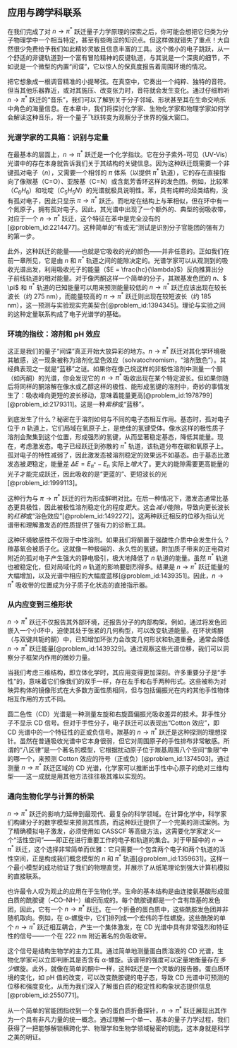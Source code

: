 ## 应用与跨学科联系

在我们完成了对 $n \to \pi^*$ 跃迁量子力学原理的探索之后，你可能会想把它归类为分子物理学中一个相当特定，甚至有些晦涩的知识点。但这样做就错失了重点！大自然很少免费给予我们如此精妙灵敏且信息丰富的工具。这个微小的电子跳跃，从一个舒适的非键轨道到一个富有冒险精神的反键轨道，与其说是一个深奥的细节，不如说是一个微型的内置“间谍”，它以惊人的保真度报告着周围环境的情况。

把它想象成一根调音精准的小提琴弦。在真空中，它奏出一个纯粹、独特的音符。但当其他乐器靠近，或对其施压、改变张力时，音符就会发生变化。通过仔细聆听 $n \to \pi^*$ 跃迁的“音乐”，我们可以了解到关于分子邻域、形状甚至其在生命交响乐中角色的海量信息。在本章中，我们将探讨化学家、生物化学家和物理学家如何学会解读这种音乐，将一个量子飞跃转变为观察分子世界的强大窗口。

### 光谱学家的工具箱：识别与定量

在最基本的层面上，$n \to \pi^*$ 跃迁是一个化学指纹。它在分子紫外-可见（UV-Vis）光谱中的存在本身就告诉我们关于其结构的关键信息。因为这种跃迁既需要一个非键孤对电子（$n$），又需要一个相邻的 $\pi$ 体系（以提供 $\pi^*$ 轨道），它的存在直接指向了像羰基（C=O）、亚胺基（C=N）或含氮芳香环这样的发色团。例如，比较苯（$C_6H_6$）和吡啶（$C_5H_5N$）的光谱就极具说明性。苯，具有纯粹的烃类结构，没有孤对电子，因此只显示 $\pi \to \pi^*$ 跃迁。而吡啶在结构上与苯相似，但在环中有一个氮原子，拥有孤对电子。因此，其光谱中出现了一个额外的、典型的弱吸收带，对应于一个 $n \to \pi^*$ 跃迁，这个特征在苯中是完全没有的[@problem_id:2214477]。这种简单的“有或无”测试是识别分子官能团的强有力的第一步。

此外，这种跃迁的能量——也就是它吸收的光的颜色——并非任意的。正如我们在前一章所见，它是由 $n$ 和 $\pi^*$ 轨道之间的能隙决定的。光谱学家可以从观测到的吸收光谱出发，利用吸收光子的能量（$E = \frac{hc}{\lambda}$）反向推算出分子前线轨道的相对能量。对于像丙酮这样一个简单的分子，其羰基发色团的 $n$、$ \pi$ 和 $\pi^*$ 轨道的已知能量可以用来预测能量较低的 $n \to \pi^*$ 跃迁应该出现在较长波长（约 $275$ nm），而能量较高的 $\pi \to \pi^*$ 跃迁则出现在较短波长（约 $185$ nm），这一预测与实验现实完美契合[@problem_id:1394345]。理论与实验之间的这种定量联系构成了电子光谱学的基础。

### 环境的指纹：溶剂和 pH 效应

这正是我们的量子“间谍”真正开始大放异彩的地方。$n \to \pi^*$ 跃迁对其化学环境极其敏感，这一现象被称为溶剂化显色效应（solvatochromism，“溶剂致色”）。其经典表现之一就是“蓝移”之谜。如果你在像己烷这样的非极性溶剂中测量一个酮（如丙酮）的光谱，你会发现它的 $n \to \pi^*$ 吸收出现在某个特定波长。但如果你随后将同样的酮溶解在像水或乙醇这样的极性、能形成氢键的溶剂中，奇妙的事情发生了：吸收峰向更短的波长移动，意味着能量更高[@problem_id:1978799] [@problem_id:2179311]。这是一种*紫移*或“蓝移”。

到底发生了什么？秘密在于溶剂如何与不同的电子态相互作用。基态时，孤对电子位于 $n$ 轨道上，它们局域在氧原子上，是绝佳的氢键受体。像水这样的极性质子溶剂会聚集到这个位置，形成强烈的氢键，从而显著稳定基态，降低其能量。现在，考虑激发态。电子已经跃迁到弥散的 $\pi^*$ 轨道，该轨道分布在碳和氧原子上。孤对电子的特性减弱了，因此激发态被溶剂稳定的效果远不如基态。由于基态比激发态被*更*稳定，能量差 $\Delta E = E_{\pi^*} - E_n$ 实际上*增大*了。更大的能隙需要更高能量的光子才能完成跃迁，因此吸收的是“更蓝的”、更短波长的光[@problem_id:1999113]。

这种行为与 $\pi \to \pi^*$ 跃迁的行为形成鲜明对比。在后一种情况下，激发态通常比基态更具极性，因此被极性溶剂稳定化的程度*更*大。这会*减小*能隙，导致向更长波长的*红移*或“浴色效应”[@problem_id:1492272]。这两种跃迁相反的位移为指认光谱带和理解激发态的性质提供了强有力的诊断工具。

这种环境敏感性不仅限于中性溶剂。如果我们将酮置于强酸性介质中会发生什么？羰基氧会被质子化。这就像一种极端的、永久性的氢键。附加质子带来的正电荷对附近的孤对电子产生强大的静电吸引，极大地降低了 $n$ 轨道的能量。虽然 $\pi^*$ 轨道也被稳定化，但对局域化的 $n$ 轨道的影响要剧烈得多。结果是 $n \to \pi^*$ 跃迁能量的大幅增加，以及光谱中相应的大幅度蓝移[@problem_id:1439351]。因此，$n \to \pi^*$ 吸收带的位置成为分子质子化状态的直接指示器。

### 从内应变到三维形状

$n \to \pi^*$ 跃迁不仅报告其外部环境，还报告分子的内部构架。例如，通过将发色团嵌入一个小环中，迫使其处于张紧的几何构型，可以改变轨道能量。在环状烯酮（与双键共轭的酮）中，已知增加环张力会改变几何形状和轨道重叠，通常会降低 $n \to \pi^*$ 跃迁能量[@problem_id:1439329]。通过观察这些光谱位移，我们可以洞察分子框架内作用的微妙力量。

当我们考虑三维结构，即立体化学时，其应用变得更加深刻。许多重要分子是“手性”的，意味着它们像我们的双手一样，存在左手和右手两种形式。这些被称为对映异构体的镜像形式在大多数方面性质相同，但与包括偏振光在内的其他手性物体相互作用的方式不同。

圆二色性（CD）光谱是一种测量左旋和右旋圆偏振光吸收差异的技术。非手性分子不显示 CD 信号。但对于手性分子，电子跃迁可以表现出“Cotton 效应”，即 CD 光谱中的一个特征性的正或负信号。羰基的 $n \to \pi^*$ 跃迁是这种探测的理想探针。虽然在普通吸收光谱中它本身很弱，但它对周围原子的手性排布非常敏感。所谓的“八区律”是一个著名的模型，它根据扰动原子位于羰基周围八个空间“象限”中的哪一个，来预测 Cotton 效应的符号（正或负）[@problem_id:1374503]。通过测量 $n \to \pi^*$ 跃迁区域的 CD 光谱，化学家可以推断出手性中心原子的绝对三维构型——这一成就是用其他方法往往极其难以实现的。

### 通向生物化学与计算的桥梁

$n \to \pi^*$ 跃迁的影响力延伸到最现代、最复杂的科学领域。在计算化学中，科学家们构建分子的数字模型来预测其性质，而这种跃迁提供了一个完美的测试案例。为了精确模拟电子激发，必须使用如 CASSCF 等高级方法，这需要化学家定义一个“活性空间”——即正在进行重要工作的电子和轨道的集合。对于甲醛中的 $n \to \pi^*$ 跃迁，这个选择非常简单而优雅：它只需要一个包含两个电子和两个轨道的活性空间，正是构成我们概念模型的 $n$ 和 $\pi^*$ 轨道[@problem_id:1359631]。这样一个最小模型的成功验证了我们的物理直觉，并展示了从纸笔理论到强大计算机模拟的直接联系。

也许最令人叹为观止的应用在于生物化学。生命的基本结构是由连接氨基酸形成蛋白质的酰胺键（–CO–NH–）编织而成的。每个酰胺键都是一个含有羰基的发色团，因此，它有一个 $n \to \pi^*$ 跃迁。在一个折叠的蛋白质中，这些酰胺发色团并非随机取向。例如，在 α-螺旋中，它们排列成一个宏伟的手性螺旋。这些酰胺的单个 $n \to \pi^*$ 跃迁相互耦合，产生一个集体激发，在 CD 光谱中具有非常强烈和特征性的信号——一个在 $222$ nm 附近著名的负吸收带。

这个信号是结构生物学的主力工具。通过简单地测量蛋白质溶液的 CD 光谱，生物化学家可以立即判断其是否含有 α-螺旋。该谱带的强度可以定量地衡量存在*多少*螺旋。此外，就像在简单的酮中一样，这种跃迁是一个灵敏的报告器。蛋白质环境的变化，如 pH 值的改变，可以改变酰胺键的电子态，导致 CD 光谱中可预测的位移和强度变化，从而为我们深入了解蛋白质的稳定性和构象状态提供信息[@problem_id:2550771]。

从一个简单的官能团指纹到一个复杂的蛋白质折叠探针，$n \to \pi^*$ 跃迁展现出其作为一个具有非凡力量的统一概念。通过理解一个单一、基本的量子力学过程，我们获得了一把能够解锁横跨化学、物理学和生物学领域秘密的钥匙，这本身就是科学之美的明证。